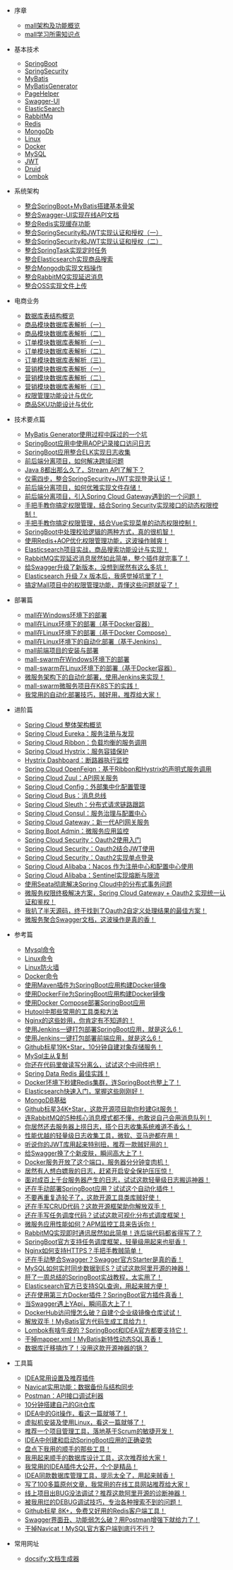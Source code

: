 * 序章
  * [mall架构及功能概览](foreword/mall_foreword_01.md)
  * [mall学习所需知识点](foreword/mall_foreword_02.md)

* 基本技术
  * [SpringBoot]()
  * [SpringSecurity]()
  * [MyBatis]()
  * [MyBatisGenerator]()
  * [PageHelper]()
  * [Swagger-UI]()
  * [ElasticSearch](reference/elasticsearch_start.md)
  * [RabbitMq](reference/rabbitmq_start.md)
  * [Redis]()
  * [MongoDb](reference/mongodb_start.md)
  * [Linux](reference/linux_command.md)
  * [Docker](reference/docker_command.md)
  * [MySQL](reference/mysql.md)
  * [JWT]()
  * [Druid]()
  * [Lombok]()
  
* 系统架构
  * [整合SpringBoot+MyBatis搭建基本骨架](architect/mall_arch_01.md)
  * [整合Swagger-UI实现在线API文档](architect/mall_arch_02.md)
  * [整合Redis实现缓存功能](architect/mall_arch_03.md)
  * [整合SpringSecurity和JWT实现认证和授权（一）](architect/mall_arch_04.md)
  * [整合SpringSecurity和JWT实现认证和授权（二）](architect/mall_arch_05.md)
  * [整合SpringTask实现定时任务](architect/mall_arch_06.md)
  * [整合Elasticsearch实现商品搜索](architect/mall_arch_07.md)
  * [整合Mongodb实现文档操作](architect/mall_arch_08.md)
  * [整合RabbitMQ实现延迟消息](architect/mall_arch_09.md)
  * [整合OSS实现文件上传](architect/mall_arch_10.md)

* 电商业务
  * [数据库表结构概览](database/mall_database_overview.md)
  * [商品模块数据库表解析（一）](database/mall_pms_01.md)
  * [商品模块数据库表解析（二）](database/mall_pms_02.md)
  * [订单模块数据库表解析（一）](database/mall_oms_01.md)
  * [订单模块数据库表解析（二）](database/mall_oms_02.md)
  * [订单模块数据库表解析（三）](database/mall_oms_03.md)
  * [营销模块数据库表解析（一）](database/mall_sms_01.md)
  * [营销模块数据库表解析（二）](database/mall_sms_02.md)
  * [营销模块数据库表解析（三）](database/mall_sms_03.md)
  * [权限管理功能设计与优化](database/mall_permission.md)
  * [商品SKU功能设计与优化](technology/product_sku.md)

* 技术要点篇
  * [MyBatis Generator使用过程中踩过的一个坑](technology/mybatis_mapper.md)
  * [SpringBoot应用中使用AOP记录接口访问日志](technology/aop_log.md)
  * [SpringBoot应用整合ELK实现日志收集](technology/mall_tiny_elk.md)
  * [前后端分离项目，如何解决跨域问题](technology/springboot_cors.md)
  * [Java 8都出那么久了，Stream API了解下？](technology/java_stream.md)
  * [仅需四步，整合SpringSecurity+JWT实现登录认证！](technology/springsecurity_use.md)
  * [前后端分离项目，如何优雅实现文件存储！](technology/minio_use.md)
  * [前后端分离项目，引入Spring Cloud Gateway遇到的一个问题！](technology/gateway_cors.md)
  * [手把手教你搞定权限管理，结合Spring Security实现接口的动态权限控制！](technology/permission_back.md)
  * [手把手教你搞定权限管理，结合Vue实现菜单的动态权限控制！](technology/permission_front.md)
  * [SpringBoot中处理校验逻辑的两种方式，真的很机智！](technology/springboot_validator.md)
  * [使用Redis+AOP优化权限管理功能，这波操作贼爽！](technology/redis_permission.md)
  * [Elasticsearch项目实战，商品搜索功能设计与实现！](technology/product_search.md)
  * [RabbitMQ实现延迟消息居然如此简单，整个插件就完事了！](technology/rabbitmq_delay.md)
  * [给Swagger升级了新版本，没想到居然有这么多坑！](technology/swagger_upgrade.md)
  * [Elasticsearch 升级 7.x 版本后，我感觉掉坑里了！](technology/elasticsearch_upgrade.md)
  * [搞定Mall项目中的权限管理功能，弄懂这些问题就妥了！](technology/mall_permission_question.md)

* 部署篇
  * [mall在Windows环境下的部署](deploy/mall_deploy_windows.md)
  * [mall在Linux环境下的部署（基于Docker容器）](deploy/mall_deploy_docker.md)
  * [mall在Linux环境下的部署（基于Docker Compose）](deploy/mall_deploy_docker_compose.md)
  * [mall在Linux环境下的自动化部署（基于Jenkins）](deploy/mall_deploy_jenkins.md)
  * [mall前端项目的安装与部署](deploy/mall_deploy_web.md)
  * [mall-swarm在Windows环境下的部署](deploy/mall_swarm_deploy_windows.md)
  * [mall-swarm在Linux环境下的部署（基于Docker容器）](deploy/mall_swarm_deploy_docker.md)  
  * [微服务架构下的自动化部署，使用Jenkins来实现！](deploy/mall_swarm_deploy_jenkins.md)  
  * [mall-swarm微服务项目在K8S下的实践！](deploy/mall_swarm_deploy_k8s.md)
  * [我常用的自动化部署技巧，贼好用，推荐给大家！](technology/springboot_auto_deploy.md)

* 进阶篇
  * [Spring Cloud 整体架构概览](cloud/springcloud.md)
  * [Spring Cloud Eureka：服务注册与发现](cloud/eureka.md)
  * [Spring Cloud Ribbon：负载均衡的服务调用](cloud/ribbon.md)
  * [Spring Cloud Hystrix：服务容错保护](cloud/hystrix.md)
  * [Hystrix Dashboard：断路器执行监控](cloud/hystrix_dashboard.md)
  * [Spring Cloud OpenFeign：基于Ribbon和Hystrix的声明式服务调用](cloud/feign.md)
  * [Spring Cloud Zuul：API网关服务](cloud/zuul.md) 
  * [Spring Cloud Config：外部集中化配置管理](cloud/config.md)
  * [Spring Cloud Bus：消息总线](cloud/bus.md)
  * [Spring Cloud Sleuth：分布式请求链路跟踪](cloud/sleuth.md)
  * [Spring Cloud Consul：服务治理与配置中心](cloud/consul.md)
  * [Spring Cloud Gateway：新一代API网关服务](cloud/gateway.md)
  * [Spring Boot Admin：微服务应用监控](cloud/admin.md)
  * [Spring Cloud Security：Oauth2使用入门](cloud/oauth2.md)
  * [Spring Cloud Security：Oauth2结合JWT使用](cloud/oauth2_jwt.md)
  * [Spring Cloud Security：Oauth2实现单点登录](cloud/oauth2_sso.md)
  * [Spring Cloud Alibaba：Nacos 作为注册中心和配置中心使用](cloud/nacos.md)
  * [Spring Cloud Alibaba：Sentinel实现熔断与限流](cloud/sentinel.md)
  * [使用Seata彻底解决Spring Cloud中的分布式事务问题](cloud/seata.md)
  * [微服务权限终极解决方案，Spring Cloud Gateway + Oauth2 实现统一认证和鉴权！](cloud/gateway_oauth2.md)
  * [我扒了半天源码，终于找到了Oauth2自定义处理结果的最佳方案！](cloud/oauth2_custom.md)
  * [微服务聚合Swagger文档，这波操作是真的香！](cloud/knife4j_cloud.md)
  
* 参考篇
  * [Mysql命令](reference/mysql.md)
  * [Linux命令](reference/linux_command.md)
  * [Linux防火墙](reference/linux_firewall.md)
  * [Docker命令](reference/docker_command.md)
  * [使用Maven插件为SpringBoot应用构建Docker镜像](reference/docker_maven.md)
  * [使用DockerFile为SpringBoot应用构建Docker镜像](reference/docker_file.md)
  * [使用Docker Compose部署SpringBoot应用](reference/docker_compose.md)
  * [Hutool中那些常用的工具类和方法 ](reference/hutool.md)
  * [Nginx的这些妙用，你肯定有不知道的！](reference/nginx.md)
  * [使用Jenkins一键打包部署SpringBoot应用，就是这么6！](reference/jenkins.md)
  * [使用Jenkins一键打包部署前端应用，就是这么6！](reference/jenkins_vue.md)
  * [Github标星19K+Star，10分钟自建对象存储服务！](reference/minio.md)
  * [MySql主从复制](reference/mysql_master_slave.md)
  * [你还在代码里做读写分离么，试试这个中间件吧！](reference/gaea.md)
  * [Spring Data Redis 最佳实践！](reference/spring_data_redis.md)
  * [Docker环境下秒建Redis集群，连SpringBoot也整上了！](reference/redis_cluster.md)
  * [Elasticsearch快速入门，掌握这些刚刚好！](reference/elasticsearch_start.md)
  * [MongoDB基础](reference/mongodb_start.md)
  * [Github标星34K+Star，这款开源项目助你秒建Git服务！](reference/gogs_start.md)
  * [连RabbitMQ的5种核心消息模式都不懂，也敢说自己会用消息队列！](reference/rabbitmq_start.md)
  * [你居然还去服务器上捞日志，搭个日志收集系统难道不香么！](reference/mall_elk_advance.md)
  * [性能优越的轻量级日志收集工具，微软、亚马逊都在用！](reference/efk_fluent.md)
  * [听说你的JWT库用起来特别扭，推荐一款贼好用的！](reference/jose_jwt_start.md)
  * [给Swagger换了个新皮肤，瞬间高大上了！](reference/knife4j_start.md)
  * [Docker服务开放了这个端口，服务器分分钟变肉机！](reference/docker_protect_socket.md)
  * [居然有人想白嫖我的日志，赶紧开启安全保护压压惊！](reference/elk_security.md)
  * [面对成百上千台服务器产生的日志，试试这款轻量级日志搬运神器！](reference/filebeat_start.md)
  * [还在手动部署SpringBoot应用？试试这个自动化插件！](reference/maven_docker_fabric8.md)
  * [不要再重复造轮子了，这款开源工具类库贼好使！](reference/hutool_start.md)
  * [还在手写CRUD代码？这款开源框架助你解放双手！](reference/mybatis_plus_start.md)
  * [还在手写任务调度代码？试试这款可视化分布式调度框架！](reference/power_job_start.md)
  * [微服务应用性能如何？APM监控工具来告诉你！](reference/elastic_apm_start.md)
  * [RabbitMQ实现即时通讯居然如此简单！连后端代码都省得写了？](reference/rabbitmq_mqtt_start.md)
  * [SpringBoot官方支持任务调度框架，轻量级用起来也挺香！](reference/quartz_start.md)
  * [Nginx如何支持HTTPS？手把手教贼简单！](reference/nginx_https_start.md)
  * [还在手动整合Swagger？Swagger官方Starter是真的香！](reference/swagger_starter.md)
  * [MySQL如何实时同步数据到ES？试试这款阿里开源的神器！](reference/canal_start.md)
  * [肝了一周总结的SpringBoot实战教程，太实用了！](reference/springboot_start.md)
  * [Elasticsearch官方已支持SQL查询，用起来贼方便！](reference/elasticsearch_sql_start.md)
  * [还在使用第三方Docker插件？SpringBoot官方插件真香！](reference/springboot_docker_plugin.md)
  * [当Swagger遇上YApi，瞬间高大上了！](reference/yapi_start.md)
  * [DockerHub访问慢怎么破？自建个企业级镜像仓库试试！](reference/harbor_start.md)
  * [解放双手！MyBatis官方代码生成工具给力！](reference/mybatis_generator_start.md)
  * [Lombok有啥牛皮的？SpringBoot和IDEA官方都要支持它！](reference/lombok_start.md)
  * [干掉mapper.xml！MyBatis新特性动态SQL真香！](reference/mybatis_dynamic_sql.md)
  * [数据库迁移搞炸了！没用这款开源神器的锅？](reference/flyway_start.md)

* 工具篇
  * [IDEA常用设置及推荐插件](reference/idea.md)
  * [Navicat实用功能：数据备份与结构同步](reference/navicat.md)
  * [Postman：API接口调试利器](reference/postman.md)
  * [10分钟搭建自己的Git仓库](reference/gitlab.md)
  * [IDEA中的Git操作，看这一篇就够了！](reference/idea_git.md)
  * [虚拟机安装及使用Linux，看这一篇就够了！](reference/linux_install.md)
  * [推荐一个项目管理工具，落地基于Scrum的敏捷开发！](reference/zentao.md)
  * [IDEA中创建和启动SpringBoot应用的正确姿势](reference/idea_springboot.md)
  * [盘点下我用的顺手的那些工具！](reference/my_tools.md)
  * [我用起来顺手的数据库设计工具，这次推荐给大家！](reference/navicat_designer.md)
  * [我常用的IDEA插件大公开，个个是精品！](reference/idea_plugins.md)
  * [IDEA同款数据库管理工具，提示太全了，用起来贼香！](reference/datagrip_start.md)
  * [写了100多篇原创文章，我常用的在线工具网站推荐给大家！](reference/my_web_tools.md)
  * [线上项目出BUG没法调试？推荐这款阿里开源的诊断神器！](reference/arthas_start.md)
  * [被我用烂的DEBUG调试技巧，专治各种搜索不到的问题！](reference/my_debug_skill.md)
  * [Github标星 8K+，免费又好用的Redis客户端工具！](reference/redis_desktop_start.md)
  * [Swagger界面丑、功能弱怎么破？用Postman增强下就给力了！](reference/swagger_postman.md)
  * [干掉Navicat！MySQL官方客户端到底行不行？](reference/mysql_workbench.md)

* 常用网址
  * [docsify:文档生成器](https://docsify.js.org)
  
